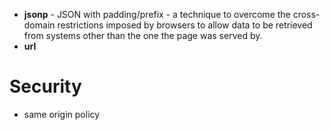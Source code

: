 - **jsonp** - JSON with padding/prefix - a technique to overcome the cross-domain restrictions imposed by browsers to allow data to be retrieved from systems other than the one the page was served by.
- **url**

# Security
- same origin policy
